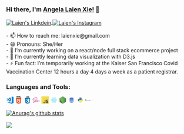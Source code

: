 ### Hi there, I'm [Angela Laien Xie!](https://www.angelalaienxie.com/) 👋

<a href="https://linkedin.com/in/angelalaienxie/">
  <img align="center" alt="Laien's Linkdein" width="22px" src="https://cdn.jsdelivr.net/npm/simple-icons@v3/icons/linkedin.svg" />
</a>
<a href="https://www.instagram.com/angela_laien/">
  <img align="center" alt="Laien's Instagram" width="22px" src="https://cdn.jsdelivr.net/npm/simple-icons@v3/icons/instagram.svg" />
</a>

</br>
</br>
- 📫 How to reach me: laienxie@gmail.com
</br>
- 😄 Pronouns: She/Her
</br>
- 🔭 I’m currently working on a react/node full stack ecommerce project
</br>
- 🌱 I’m currently learning data visualization with D3.js
</br>
- ⚡ Fun fact: I’m temporarily working at the Kaiser San Francisco Covid Vaccination Center 12 hours a day 4 days a week as a patient registrar.

### Languages and Tools:

<code><img height="20" src="https://raw.githubusercontent.com/github/explore/80688e429a7d4ef2fca1e82350fe8e3517d3494d/topics/visual-studio-code/visual-studio-code.png" /></code>
<code><img height="20" src="https://raw.githubusercontent.com/github/explore/80688e429a7d4ef2fca1e82350fe8e3517d3494d/topics/html/html.png" /></code>
<code><img height="20" src="https://raw.githubusercontent.com/github/explore/80688e429a7d4ef2fca1e82350fe8e3517d3494d/topics/css/css.png" /></code>
<code><img height="20" src="https://raw.githubusercontent.com/github/explore/80688e429a7d4ef2fca1e82350fe8e3517d3494d/topics/sass/sass.png" /></code>
<code><img height="20" src="https://raw.githubusercontent.com/github/explore/80688e429a7d4ef2fca1e82350fe8e3517d3494d/topics/javascript/javascript.png" /></code>
<code><img height="20" src="https://raw.githubusercontent.com/github/explore/80688e429a7d4ef2fca1e82350fe8e3517d3494d/topics/react/react.png" /></code>
<code><img height="20" src="https://raw.githubusercontent.com/github/explore/80688e429a7d4ef2fca1e82350fe8e3517d3494d/topics/nodejs/nodejs.png" /></code>
<code><img height="20" src="https://raw.githubusercontent.com/github/explore/80688e429a7d4ef2fca1e82350fe8e3517d3494d/topics/sql/sql.png" /></code>
<code><img height="20" src="https://raw.githubusercontent.com/github/explore/80688e429a7d4ef2fca1e82350fe8e3517d3494d/topics/python/python.png" /></code>
<code><img height="20" src="https://raw.githubusercontent.com/github/explore/80688e429a7d4ef2fca1e82350fe8e3517d3494d/topics/mongodb/mongodb.png" /></code>


[![Anurag's github stats](https://github-readme-stats.vercel.app/api?username=angela-laien&&show_icons=true&title_color=ffffff&icon_color=bb2acf&text_color=daf7dc&bg_color=151515)](https://github.com/angela-laien/github-readme-stats)

<img align="center" src="https://github-readme-stats.vercel.app/api/top-langs/?username=angela-laien&theme=dark&hide_langs_below=1" />

<!--
**angela-laien/angela-laien** is a ✨ _special_ ✨ repository because its `README.md` (this file) appears on your GitHub profile.

Here are some ideas to get you started:

- 🔭 I’m currently working on ...
- 🌱 I’m currently learning ...
- 👯 I’m looking to collaborate on ...
- 🤔 I’m looking for help with ...
- 💬 Ask me about ...
- 📫 How to reach me: ...
- 😄 Pronouns: ...
- ⚡ Fun fact: ...
-->
